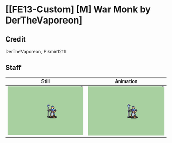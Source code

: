 # [\[FE13-Custom\] \[M\] War Monk by DerTheVaporeon]

## Credit

DerTheVaporeon, Pikmin1211

## Staff

| Still | Animation |
| :---: | :-------: |
| ![Staff still](./Staff_000.png) | ![Staff animation](./Staff.gif) |
